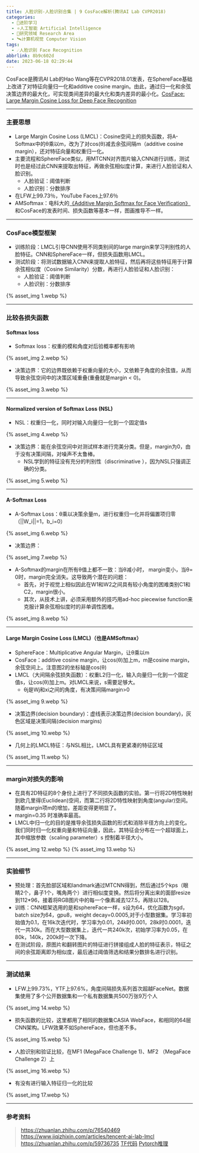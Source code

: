 ```yaml
---
title: 人脸识别-人脸识别合集 | 9 CosFace解析(腾讯AI Lab CVPR2018)
categories:
  - 🌙进阶学习
  - ⭐人工智能 Artificial Intelligence
  - 💫研究领域 Research Area
  - 🛰️计算机视觉 Computer Vision
tags:
  - ☄️人脸识别 Face Recognition
abbrlink: 8b9c602d
date: 2023-06-18 02:29:44
---
```


CosFace是腾讯AI Lab的Hao Wang等在CVPR2018.01发表，在SphereFace基础上改进了对特征向量归一化和additive cosine margin。由此，通过归一化和余弦决策边界的最大化，可实现类间差异的最大化和类内差异的最小化。[CosFace: Large Margin Cosine Loss for Deep Face Recognition](https://arxiv.org/abs/1801.09414)

<!--more-->

***

### 主要思想

- Large Margin Cosine Loss (LMCL)：Cosine空间上的损失函数，将A-Softmax中的θ乘以m，改为了对cos(θ)减去余弦间隔m（additive cosine margin），还对特征向量和权重归一化。
- 主要流程和SphereFace类似，用MTCNN对齐图片输入CNN进行训练，测试时也是经过此CNN来提取出特征，再做余弦相似度计算，来进行人脸验证和人脸识别。
    - 人脸验证：阈值判断
    - 人脸识别：分数排序
- 在LFW上99.73％，YouTube Faces上97.6％
- AMSoftmax：电科大的[《Additive Margin Softmax for Face Verification》](https://arxiv.org/abs/1801.05599)和CosFace的发表时间、损失函数等基本一样，图画推导不一样。

***

### CosFace模型框架

- 训练阶段：LMCL引导CNN使用不同类别间的large margin来学习判别性的人脸特征。CNN和SphereFace一样，但损失函数用LMCL。
- 测试阶段：将测试数据输入CNN来提取人脸特征，然后再将这些特征用于计算余弦相似度（Cosine Similarity）分数，再进行人脸验证和人脸识别：
    - 人脸验证：阈值判断
    - 人脸识别：分数排序

{% asset_img 1.webp %}

***

### 比较各损失函数

#### Softmax loss

- Softmax loss：权重的模和角度对后验概率都有影响

{% asset_img 2.webp %}

- 决策边界：它的边界既依赖于权重向量的大小，又依赖于角度的余弦值，从而导致余弦空间中的决策区域重叠(重叠就是margin < 0)。

{% asset_img 3.webp %}

***

#### Normalized version of Softmax Loss (NSL)

- NSL：权重归一化，同时对输入向量归一化到一个固定值s

{% asset_img 4.webp %}

- 决策边界：能在余弦空间中对测试样本进行完美分类。但是，margin为0，由于没有决策间隔，对噪声不太鲁棒。
    - NSL学到的特征没有充分的判别性（discriminative ），因为NSL只强调正确的分类。

{% asset_img 5.webp %}

***

#### A-Softmax Loss

- A-Softmax Loss：θ乘以决策余量m，进行权重归一化并将偏置项归零（||W_i||=1，b_i=0）

{% asset_img 6.webp %}

- 决策边界：

{% asset_img 7.webp %}

- A-Softmax的margin在所有θ值上都不一致：当θ减小时， margin变小，当θ= 0时，margin完全消失。这导致两个潜在的问题：
    - 首先，对于视觉上相似因此在W1和W2之间具有较小角度的困难类别C1和C2，margin很小。
    - 其次，从技术上讲，必须采用额外的技巧用ad-hoc piecewise function来克服计算余弦相似度时的非单调性困难。

{% asset_img 8.webp %}

***

#### Large Margin Cosine Loss (LMCL)（也是AMSoftmax）

- SphereFace：Multiplicative Angular Margin，让θ乘以m
- CosFace：additive cosine margin，让cos(θ)加上m，m是cosine margin，余弦空间上。注意图2的坐标轴是cos(θ)
- LMCL（大间隔余弦损失函数）：权重L2归一化，输入向量归一化到一个固定值s，让cos(θ)加上m。对LMCL来说，s需要足够大。
    - θj是Wj和xi之间的角度，有决策间隔margin>0

{% asset_img 9.webp %}

- 决策边界(decision boundary)：虚线表示决策边界(decision boundary)，灰色区域是决策间隔(decision margins)

{% asset_img 10.webp %}

- 几何上的LMCL特征：与NSL相比，LMCL具有更紧凑的特征区域

{% asset_img 11.webp %}

***

### margin对损失的影响

- 在具有2D特征的8个身份上进行了不同损失函数的实验。第一行将2D特性映射到欧几里得(Euclidean)空间，而第二行将2D特性映射到角度(angular)空间。随着margin项m的增加，差距变得更明显了。
- margin=0.35 时准确率最高。
- LMCL中归一化的目的是推导余弦损失函数的形式和消除半径方向上的变化。我们同时归一化权重向量和特征向量，因此，其特征会分布在一个超球面上，其中缩放参数（scaling parameter）s 控制着半径大小。

{% asset_img 12.webp %}
{% asset_img 13.webp %}

***

### 实验细节

- 预处理：首先脸部区域和landmark通过MTCNN得到，然后通过5个kps（眼睛2个，鼻子1个，嘴角两个）进行相似度变换。然后将分离出来的面部resize到112*96，接着将RGB图片中的每一个像素减去127.5，再除以128。
- 训练：CNN框架选用的是和sphereFace一样，s设为64，优化函数为sgd，batch size为64，gpu8，weight decay=0.0005,对于小型数据集。学习率初始值为0.1，在16k次迭代时，学习率为0.01，24k时0.001，28k时0.0001，迭代一共30k。而在大型数据集上，迭代一共240k次，初始学习率为0.05，在80k，140k，200k时一次下降。
- 在测试阶段，原图片和翻转图片的特征进行拼接组成人脸的特征表示，特征之间的余弦距离即为相似度，最后通过阈值筛选和结果分数排名进行识别。

***

### 测试结果

- LFW上99.73%，YTF上97.6%，角度间隔损失系列首次超越FaceNet。数据集使用了多个公开数据集和一个私有数据集共500万张9万个人

{% asset_img 14.webp %}

- 损失函数的比较，这里都用了相同的数据集CASIA WebFace，和相同的64层CNN架构。LFW效果不如SphereFace，但也差不多。

{% asset_img 15.webp %}

- 人脸识别和验证比较，在MF1 (MegaFace Challenge 1)、MF2 （MegaFace Challenge 2）上

{% asset_img 16.webp %}

- 有没有进行输入特征归一化的比较

{% asset_img 17.webp %}

***

### 参考资料

> <https://zhuanlan.zhihu.com/p/76540469>
> <https://www.jiqizhixin.com/articles/tencent-ai-lab-lmcl>
> <https://zhuanlan.zhihu.com/p/59736735>
> [TF代码](https://github.com/yule-li/CosFace)
> [Pytorch推理](https://github.com/MuggleWang/CosFace_pytorch)

